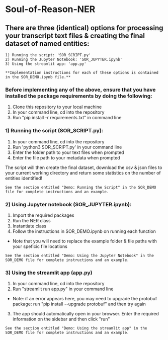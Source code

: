 # Soul-of-Reason-NER

## There are three (identical) options for processing your transcript text files & creating the final dataset of named entities:

`1) Running the script: 'SOR_SCRIPT.py'` <br>
`2) Running the Jupyter Notebook: 'SOR_JUPYTER.ipynb'` <br>
`3) Using the streamlit app: 'app.py'` <br>

`**Implementation instructions for each of these options is contained in the SOR_DEMO.ipynb file.**`

### Before implementing any of the above, ensure that you have installed the package requirements by doing the following:

1) Clone this repository to your local machine
2) In your command line, cd into the repository
3) Run "pip install -r requirements.txt" in command line


### 1) Running the script (SOR_SCRIPT.py):

1) In your command line, cd into the repository
2) Run 'python3 SOR_SCRIPT.py' in your command line
3) Enter the folder path to your text files when prompted
4) Enter the file path to your metadata when prompted

The script will then create the final dataset, download the csv & json files to your current working directory and return some statistics on the number of entities identified!

`See the section entitled "Demo: Running the Script" in the SOR_DEMO file for complete instructions and an example.`


### 2) Using Jupyter notebook (SOR_JUPYTER.ipynb):

1) Import the required packages
2) Run the NER class
3) Instantiate class 
4) Follow the instructions in SOR_DEMO.ipynb on running each function
  - Note that you will need to replace the example folder & file paths with your speficic file locations
  
`See the section entitled "Demo: Using the Jupyter Notebook" in the SOR_DEMO file for complete instructions and an example.`
  
### 3) Using the streamlit app (app.py)

1) In your command line, cd into the repository
2) Run "streamlit run app.py" in your command line
  - Note: if an error appears here, you may need to upgrade the protobuf package: run "pip install --upgrade protobuf" and then try again
3) The app should automatically open in your browser. Enter the required information on the sidebar and then click "run"

`See the section entitled "Demo: Using the streamlit app" in the SOR_DEMO file for complete instructions and an example.`
